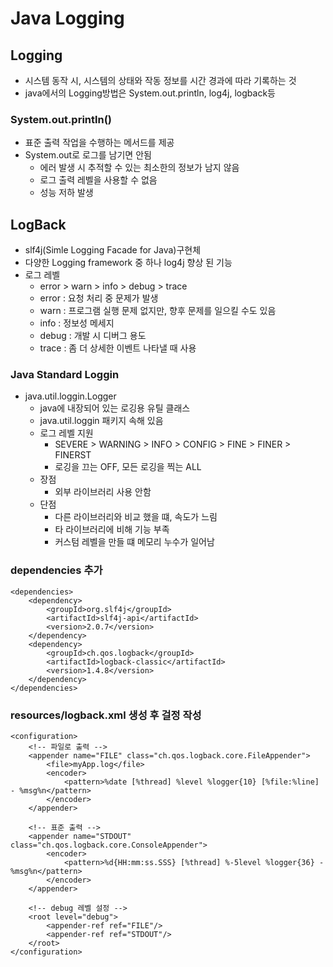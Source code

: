 # Java Logging
## Logging
* 시스템 동작 시, 시스템의 상태와 작동 정보를 시간 경과에 따라 기록하는 것
* java에서의 Logging방법은 System.out.println, log4j, logback등

### System.out.println()
* 표준 출력 작업을 수행하는 메서드를 제공
* System.out로 로그를 남기면 안됨
    * 에러 발생 시 추적할 수 있는 최소한의 정보가 남지 않음
    * 로그 출력 레벨을 사용할 수 없음
    * 성능 저하 발생

## LogBack
* slf4j(Simle Logging Facade for Java)구현체
* 다양한 Logging framework 중 하나 log4j 향상 된 기능
* 로그 레벨
  * error > warn > info > debug > trace
  * error : 요청 처리 중 문제가 발생
  * warn : 프로그램 실행 문제 없지만, 향후 문제를 일으킬 수도 있음
  * info : 정보성 메세지
  * debug : 개발 시 디버그 용도
  * trace : 좀 더 상세한 이벤트 나타낼 때 사용


### Java Standard Loggin
* java.util.loggin.Logger
  * java에 내장되어 있는 로깅용 유틸 클래스
  * java.util.loggin 패키지 속해 있음
  * 로그 레벨 지원
    * SEVERE > WARNING > INFO > CONFIG > FINE > FINER > FINERST
    * 로깅을 끄는 OFF, 모든 로깅을 찍는 ALL
  * 장점
    * 외부 라이브러리 사용 안함
  * 단점
    * 다른 라이브러리와 비교 했을 떄, 속도가 느림
    * 타 라이브러리에 비해 기능 부족
    * 커스텀 레벨을 만들 떄 메모리 누수가 일어남



### dependencies 추가
~~~
<dependencies>
    <dependency>
        <groupId>org.slf4j</groupId>
        <artifactId>slf4j-api</artifactId>
        <version>2.0.7</version>
    </dependency>
    <dependency>
        <groupId>ch.qos.logback</groupId>
        <artifactId>logback-classic</artifactId>
        <version>1.4.8</version>
    </dependency>
</dependencies>
~~~

### resources/logback.xml 생성 후 걸정 작성
~~~
<configuration>
    <!-- 파일로 출력 -->
    <appender name="FILE" class="ch.qos.logback.core.FileAppender">
        <file>myApp.log</file>
        <encoder>
            <pattern>%date [%thread] %level %logger{10} [%file:%line] - %msg%n</pattern>
        </encoder>
    </appender>

    <!-- 표준 출력 -->
    <appender name="STDOUT" class="ch.qos.logback.core.ConsoleAppender">
        <encoder>
            <pattern>%d{HH:mm:ss.SSS} [%thread] %-5level %logger{36} - %msg%n</pattern>
        </encoder>
    </appender>

    <!-- debug 레벨 설정 -->
    <root level="debug">
        <appender-ref ref="FILE"/>
        <appender-ref ref="STDOUT"/>
    </root>
</configuration>
~~~